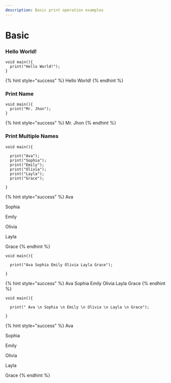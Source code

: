 ```yaml
---
description: Basic print operation examples
---
```


# Basic

### Hello World!

```
void main(){
  print("Hello World!");
}
```

{% hint style="success" %}
Hello World!
{% endhint %}

### Print Name

```
void main(){
  print("Mr. Jhon");
}
```

{% hint style="success" %}
Mr. Jhon
{% endhint %}

### Print Multiple Names

```
void main(){
  
  print("Ava");
  print("Sophia");
  print("Emily");
  print("Olivia");
  print("Layla");
  print("Grace");
  
}
```

{% hint style="success" %}
Ava&#x20;

Sophia

Emily&#x20;

Olivia&#x20;

Layla&#x20;

Grace
{% endhint %}

```
void main(){
  
  print("Ava Sophia Emily Olivia Layla Grace");

}
```

{% hint style="success" %}
Ava Sophia Emily Olivia Layla Grace
{% endhint %}

```
void main(){
  
  print(" Ava \n Sophia \n Emily \n Olivia \n Layla \n Grace");

}
```

{% hint style="success" %}
Ava

Sophia&#x20;

Emily&#x20;

Olivia&#x20;

Layla&#x20;

Grace
{% endhint %}
